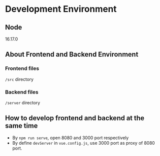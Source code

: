 # Development Environment

## Node

16.17.0

## About Frontend and Backend Environment

### Frontend files

`/src` directory

### Backend files

`/server` directory

## How to develop frontend and backend at the same time

- By `npm run serve`, open 8080 and 3000 port respectively
- By define `devServer` in `vue.config.js`, use 3000 port as proxy of 8080 port.
